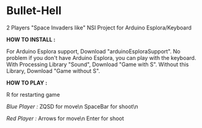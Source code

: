 # Bullet-Hell
2 Players "Space Invaders like"
NSI Project for Arduino Esplora/Keyboard

**HOW TO INSTALL :**

For Arduino Esplora support, Download "arduinoEsploraSupport".
No problem if you don't have Arduino Esplora, you can play with the keyboard.
With Processing Library "Sound", Download "Game with S".
Without this Library, Download "Game without S".

**HOW TO PLAY :**

R for restarting game

*Blue Player :*
ZQSD for move\n
SpaceBar for shoot\n

*Red Player :*
Arrows for move\n
Enter for shoot

